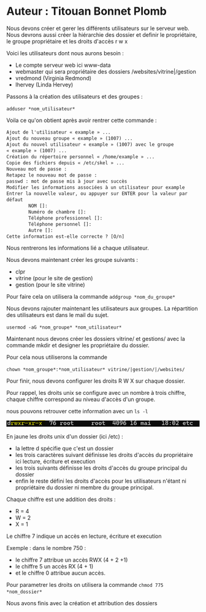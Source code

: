# Auteur : Titouan Bonnet Plomb

Nous devons créer et gerer les différents utilisateurs sur le serveur web. Nous devrons aussi créer la hiérarchie des dossier et definir le propriétaire, le groupe propriétaire et les droits d'accès r w x

Voici les utilisateurs dont nous aurons besoin :
 - Le compte serveur web ici www-data
 - webmaster qui sera propriétaire des dossiers /websites/vitrine|/gestion
 - vredmond (Virginia Redmond)
 - lhervey (Linda Hervey)

Passons à la création des utilisateurs et des groupes :

` adduser *nom_utilisateur* `

Voila ce qu'on obtient après avoir rentrer cette commande : 

```
Ajout de l'utilisateur « example » ...
Ajout du nouveau groupe « example » (1007) ...
Ajout du nouvel utilisateur « example » (1007) avec le groupe « example » (1007) ...
Création du répertoire personnel « /home/example » ...
Copie des fichiers depuis « /etc/skel » ...
Nouveau mot de passe :
Retapez le nouveau mot de passe :
passwd : mot de passe mis à jour avec succès
Modifier les informations associées à un utilisateur pour example
Entrer la nouvelle valeur, ou appuyer sur ENTER pour la valeur par défaut
        NOM []:
        Numéro de chambre []:
        Téléphone professionnel []:
        Téléphone personnel []:
        Autre []:
Cette information est-elle correcte ? [O/n]
```

Nous rentrerons les informations lié a chaque utilisateur.

Nous devons maintenant créer les groupe suivants :
 - clpr
 - vitrine (pour le site de gestion)
 - gestion (pour le site vitrine)

Pour faire cela on utilisera la commande `addgroup *nom_du_groupe*`

Nous devons rajouter maintenant les utilisateurs aux groupes. La répartition des utilisateurs est dans le mail du sujet.

`usermod -aG *nom_groupe* *nom_utilisateur*`

Maintenant nous devons créer les dossiers vitrine/ et gestions/ avec la commande mkdir et designer les propriétaire du dossier.

Pour cela nous utiliserons la commande 

`chown *nom_groupe*:*nom_utilisateur* vitrine/|gestion/|/websites/`

Pour finir, nous devons configurer les droits R W X sur chaque dossier. 

Pour rappel, les droits unix se configure avec un nombre à trois chiffre, chaque chiffre correspond au niveau d'accès d'un groupe.

nous pouvons retrouver cette information avec un `ls -l`

![Image](../pics/droits%20unix/droits_unix.png)

En jaune les droits unix d'un dossier (ici /etc) :

 - la lettre d spécifie que c'est un dossier
 - les trois caractères suivant définisse les droits d'accès du propriétaire ici lecture, écriture et execution
 - les trois suivants définisse les droits d'accès du groupe principal du dossier
 - enfin le reste défini les droits d'accès pour les utilisateurs n'étant ni propriétaire du dossier ni membre du groupe principal.

Chaque chiffre est une addition des droits :

 - R = 4
 - W = 2
 - X = 1

Le chiffre 7 indique un accès en lecture, écriture et execution

Exemple : dans le nombre 750 : 

 - le chiffre 7 attribue un accès RWX (4 + 2 +1)
 - le chiffre 5 un accès RX (4 + 1)
 - et le chiffre 0 attribue aucun accès.

Pour parametrer les droits on utilisera la commande `chmod 775 *nom_dossier*`

Nous avons finis avec la création et attribution des dossiers